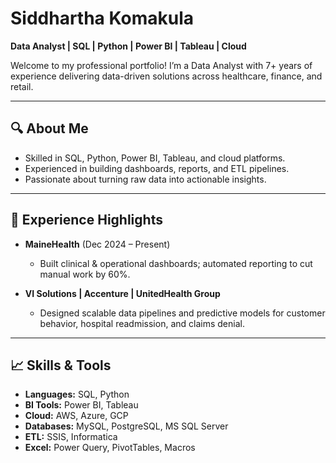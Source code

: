 # Siddhartha Komakula

**Data Analyst | SQL | Python | Power BI | Tableau | Cloud**

Welcome to my professional portfolio! I’m a Data Analyst with 7+ years of experience delivering data-driven solutions across healthcare, finance, and retail.

---

## 🔍 About Me

- Skilled in SQL, Python, Power BI, Tableau, and cloud platforms.
- Experienced in building dashboards, reports, and ETL pipelines.
- Passionate about turning raw data into actionable insights.

---

## 💼 Experience Highlights

- **MaineHealth** (Dec 2024 – Present)  
  - Built clinical & operational dashboards; automated reporting to cut manual work by 60%.

- **VI Solutions | Accenture | UnitedHealth Group**  
  - Designed scalable data pipelines and predictive models for customer behavior, hospital readmission, and claims denial.

---

## 📈 Skills & Tools

- **Languages:** SQL, Python  
- **BI Tools:** Power BI, Tableau  
- **Cloud:** AWS, Azure, GCP  
- **Databases:** MySQL, PostgreSQL, MS SQL Server  
- **ETL:** SSIS, Informatica  
- **Excel:** Power Query, PivotTables, Macros  

